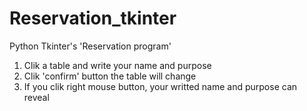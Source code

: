 # Reservation_tkinter
Python Tkinter's 'Reservation program'

1. Clik a table and write your name and purpose
2. Clik 'confirm' button the table will change
3. If you clik right mouse button, your writted name and purpose can reveal

